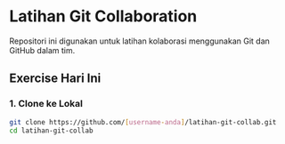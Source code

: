 # Latihan Git Collaboration

Repositori ini digunakan untuk latihan kolaborasi menggunakan Git dan GitHub dalam tim.

## Exercise Hari Ini

### 1. Clone ke Lokal
```bash
git clone https://github.com/[username-anda]/latihan-git-collab.git
cd latihan-git-collab
